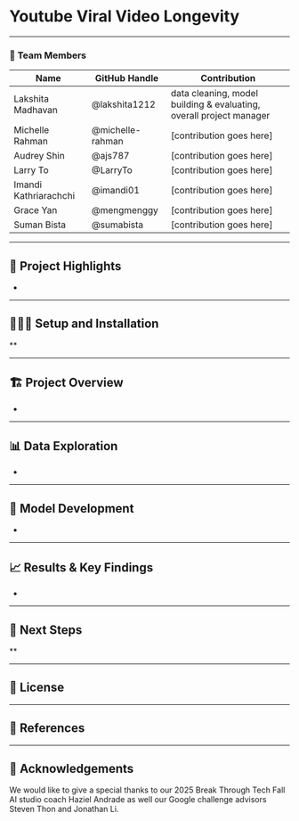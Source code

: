 # **Youtube Viral Video Longevity**

---

### 👥 **Team Members**

| Name             | GitHub Handle | Contribution                                                             |
|------------------|---------------|--------------------------------------------------------------------------|
| Lakshita Madhavan   | @lakshita1212 | data cleaning, model building & evaluating, overall project manager           |
| Michelle Rahman   | @michelle-rahman   | [contribution goes here] |
| Audrey Shin    | @ajs787  | [contribution goes here]                  |
| Larry To     | @LarryTo      | [contribution goes here]   |
| Imandi Kathriarachchi      | @imandi01    | [contribution goes here]            |
| Grace Yan      | @mengmenggy    | [contribution goes here]            |
| Suman Bista      | @sumabista    | [contribution goes here]           |



---

## 🎯 **Project Highlights**


- 

---

## 👩🏽‍💻 **Setup and Installation**

**

---

## 🏗️ **Project Overview**

- 

---

## 📊 **Data Exploration**

* 

---

## 🧠 **Model Development**


* 


---

## 📈 **Results & Key Findings**


* 

---

## 🚀 **Next Steps**

**

---

## 📝 **License**



---

## 📄 **References** 


---

## 🙏 **Acknowledgements** 

We would like to give a special thanks to our 2025 Break Through Tech Fall AI studio coach Haziel Andrade as well our Google challenge advisors Steven Thon and Jonathan Li. 

